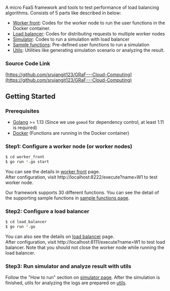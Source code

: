 A micro FaaS framework and tools to test performance of load balancing algorithms.
Consists of 5 parts like described in below:

- [Worker front](./worker_front): Codes for the worker node to run the user functions in the Docker container.
- [Load balancer](./load_balancer): Codes for distributing requests to multiple worker nodes
- [Simulator](./simulator): Codes to run a simulation with load balancer
- [Sample functions](./sample_functions): Pre-defined user functions to run a simulation
- [Utils](./utils): Utilities like generating simulation scenario or analyzing the result.

### Source Code Link
[https://github.com/srujangit123/GRaF---Cloud-Computing](https://github.com/srujangit123/GRaF---Cloud-Computing)

## Getting Started
### Prerequisites

- [Golang](https://golang.org/) >= 1.13 (Since we use `gomod` for dependency control, at least 1.11 is required)
- [Docker](https://www.docker.com/) (Functions are running in the Docker container)


### Step1: Configure a worker node (or worker nodes)

```bash
$ cd worker_front
$ go run *.go start
```

You can see the details in [worker front](./worker_front) page.  
After configuration, visit http://localhost:8222/execute?name=W1 to test worker node.

Our framework supports 30 different functions.
You can see the detail of the supporting sample functions in [sample functions page](./sample_functions).

### Step2: Configure a load balancer

```bash
$ cd load_balancer
$ go run *.go
```

You can also see the details on [load balancer](./load_balancer) page.  
After configuration, visit http://localhost:8111/execute?name=W1 to test load balancer.
Note that you should not close the worker node while running the load balancer.


### Step3: Run simulator and analyze result with utils

Follow the "How to run" section on [simulator page](./simulator).
After the simulation is finished, utils for analyzing the logs are prepared on [utils](./utils).

